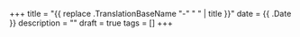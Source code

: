 +++
title = "{{ replace .TranslationBaseName "-" " " | title }}"
date = {{ .Date }}
description = ""
draft = true
tags = []
+++
